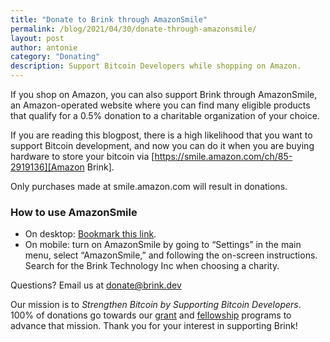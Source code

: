 ```yaml
---
title: "Donate to Brink through AmazonSmile"
permalink: /blog/2021/04/30/donate-through-amazonsmile/
layout: post
author: antonie
category: "Donating"
description: Support Bitcoin Developers while shopping on Amazon.
---
```


If you shop on Amazon, you can also support Brink through AmazonSmile, an Amazon-operated website where you can find many eligible products that qualify for a 0.5% donation to a charitable organization of your choice.

If you are reading this blogpost, there is a high likelihood that you want to support Bitcoin development, and now you can do it when you are buying hardware to store your bitcoin via [https://smile.amazon.com/ch/85-2919136][Amazon Brink].

Only purchases made at smile.amazon.com will result in donations.

### How to use AmazonSmile

* On desktop: [Bookmark this link][Amazon Brink].
* On mobile:  turn on AmazonSmile by going to “Settings” in the main menu, select “AmazonSmile,” and following the on-screen instructions. Search for the Brink Technology Inc when choosing a charity.

Questions? Email us at [donate@brink.dev][donate email]

Our mission is to _Strengthen Bitcoin by Supporting Bitcoin Developers_.
100% of donations go towards our [grant][] and [fellowship][] programs to
advance that mission. Thank you for your interest in supporting Brink!


[Amazon Brink]: https://smile.amazon.com/gp/chpf/homepage/ref=smi_chpf_redirect?ie=UTF8&ein=85-2919136&ref_=smi_ext_ch_85-2919136_cl
[donate email]: mailto:donate@brink.dev
[grant]: /programs#grants
[fellowship]: /programs#fellowship
